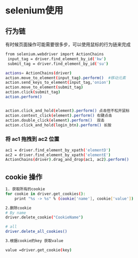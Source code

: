 <!--
 * @Descripttion: 
 * @Author: zlj
 * @Date: 2020-04-08 10:36:14
-->
# selenium使用

## 行为链

有时候页面操作可能需要很多步，可以使用鼠标的行为链来完成
```bash
from selenium.webdriver import ActionChains
 input_tag = driver.find_element_by_id('kw')
 submit_tag = driver.find_element_by_id('su')

actions= ActionChains(driver)
action.move_to_element(input_tag).perform()  #移动元素
action.send_keys_to_element(input_tag,'onion')
action.move_to_element(submit_tag)
action.click(submit_tag)
action.perform()


action.click_and_hold(element).perform() 点击但不松开鼠标
action.context_click(element).perform() 右键点击
action.double_click(element).perform()  双击 
action.click_and_hold(login_btn).perform() 长按
```

### 将 ac1 拖拽到 ac2 位置

```bash
ac1 = driver.find_element_by_xpath('elementD')
ac2 = driver.find_element_by_xpath('elementE')
ActionChains(driver).drag_and_drop(ac1, ac2).perform()
```

## cookie 操作

```bash
1. 获取所有的cookie
for cookie in driver.get_cookies():
    print "%s -> %s" % (cookie['name'], cookie['value'])

2.删除cookie
# By name
driver.delete_cookie("CookieName")

# all
driver.delete_all_cookies()

3.根据cookie的key 获取value

value =driver.get_cookie(key)
```

